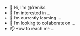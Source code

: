 - 👋 Hi, I’m @freniks
- 👀 I’m interested in ...
- 🌱 I’m currently learning ...
- 💞️ I’m looking to collaborate on ...
- 📫 How to reach me ...

<!---
freniks/freniks is a ✨ special ✨ repository because its `README.md` (this file) appears on your GitHub profile.
You can click the Preview link to take a look at your changes.
--->

